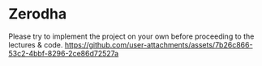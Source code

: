 # Zerodha
Please try to implement the project on your own before proceeding to the lectures &amp; code.
https://github.com/user-attachments/assets/7b26c866-53c2-4bbf-8296-2ce86d72527a
